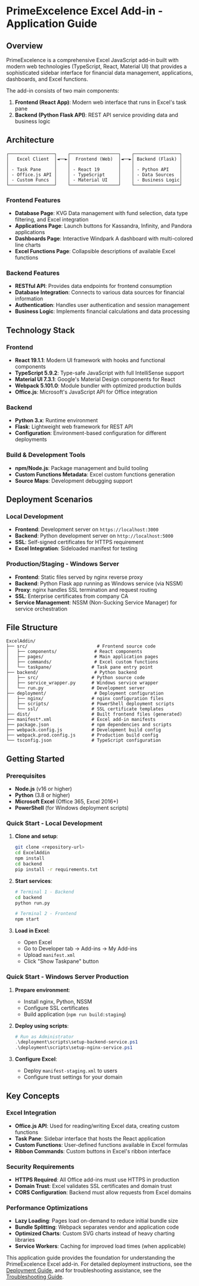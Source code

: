 # PrimeExcelence Excel Add-in - Application Guide

## Overview

PrimeExcelence is a comprehensive Excel JavaScript add-in built with modern web technologies (TypeScript, React, Material UI) that provides a sophisticated sidebar interface for financial data management, applications, dashboards, and Excel functions.

The add-in consists of two main components:
1. **Frontend (React App)**: Modern web interface that runs in Excel's task pane
2. **Backend (Python Flask API)**: REST API service providing data and business logic

## Architecture

```
┌─────────────────┐    ┌──────────────────┐    ┌─────────────────┐
│   Excel Client  │◄──►│  Frontend (Web)  │◄──►│ Backend (Flask) │
│                 │    │                  │    │                 │
│ - Task Pane     │    │ - React 19       │    │ - Python API    │
│ - Office.js API │    │ - TypeScript     │    │ - Data Sources  │
│ - Custom Funcs  │    │ - Material UI    │    │ - Business Logic│
└─────────────────┘    └──────────────────┘    └─────────────────┘
```

### Frontend Features

- **Database Page**: KVG Data management with fund selection, data type filtering, and Excel integration
- **Applications Page**: Launch buttons for Kassandra, Infinity, and Pandora applications  
- **Dashboards Page**: Interactive Windpark A dashboard with multi-colored line charts
- **Excel Functions Page**: Collapsible descriptions of available Excel functions

### Backend Features

- **RESTful API**: Provides data endpoints for frontend consumption
- **Database Integration**: Connects to various data sources for financial information
- **Authentication**: Handles user authentication and session management
- **Business Logic**: Implements financial calculations and data processing

## Technology Stack

### Frontend
- **React 19.1.1**: Modern UI framework with hooks and functional components
- **TypeScript 5.9.2**: Type-safe JavaScript with full IntelliSense support
- **Material UI 7.3.1**: Google's Material Design components for React
- **Webpack 5.101.0**: Module bundler with optimized production builds
- **Office.js**: Microsoft's JavaScript API for Office integration

### Backend
- **Python 3.x**: Runtime environment
- **Flask**: Lightweight web framework for REST API
- **Configuration**: Environment-based configuration for different deployments

### Build & Development Tools
- **npm/Node.js**: Package management and build tooling
- **Custom Functions Metadata**: Excel custom functions generation
- **Source Maps**: Development debugging support

## Deployment Scenarios

### Local Development
- **Frontend**: Development server on `https://localhost:3000`
- **Backend**: Python development server on `http://localhost:5000`
- **SSL**: Self-signed certificates for HTTPS requirement
- **Excel Integration**: Sideloaded manifest for testing

### Production/Staging - Windows Server
- **Frontend**: Static files served by nginx reverse proxy
- **Backend**: Python Flask app running as Windows service (via NSSM)
- **Proxy**: nginx handles SSL termination and request routing
- **SSL**: Enterprise certificates from company CA
- **Service Management**: NSSM (Non-Sucking Service Manager) for service orchestration

## File Structure

```
ExcelAddin/
├── src/                          # Frontend source code
│   ├── components/              # React components
│   ├── pages/                   # Main application pages
│   ├── commands/                # Excel custom functions
│   └── taskpane/               # Task pane entry point
├── backend/                     # Python backend
│   ├── src/                    # Python source code
│   ├── service_wrapper.py      # Windows service wrapper
│   └── run.py                  # Development server
├── deployment/                  # Deployment configuration
│   ├── nginx/                  # nginx configuration files
│   ├── scripts/                # PowerShell deployment scripts
│   └── ssl/                    # SSL certificate templates
├── dist/                       # Built frontend files (generated)
├── manifest*.xml               # Excel add-in manifests
├── package.json                # npm dependencies and scripts
├── webpack.config.js           # Development build config
├── webpack.prod.config.js      # Production build config
└── tsconfig.json               # TypeScript configuration
```

## Getting Started

### Prerequisites
- **Node.js** (v16 or higher)
- **Python** (3.8 or higher)
- **Microsoft Excel** (Office 365, Excel 2016+)
- **PowerShell** (for Windows deployment scripts)

### Quick Start - Local Development

1. **Clone and setup**:
   ```bash
   git clone <repository-url>
   cd ExcelAddin
   npm install
   cd backend
   pip install -r requirements.txt
   ```

2. **Start services**:
   ```bash
   # Terminal 1 - Backend
   cd backend
   python run.py
   
   # Terminal 2 - Frontend  
   npm start
   ```

3. **Load in Excel**:
   - Open Excel
   - Go to Developer tab → Add-ins → My Add-ins
   - Upload `manifest.xml`
   - Click "Show Taskpane" button

### Quick Start - Windows Server Production

1. **Prepare environment**:
   - Install nginx, Python, NSSM
   - Configure SSL certificates
   - Build application (`npm run build:staging`)

2. **Deploy using scripts**:
   ```powershell
   # Run as Administrator
   .\deployment\scripts\setup-backend-service.ps1
   .\deployment\scripts\setup-nginx-service.ps1
   ```

3. **Configure Excel**:
   - Deploy `manifest-staging.xml` to users
   - Configure trust settings for your domain

## Key Concepts

### Excel Integration
- **Office.js API**: Used for reading/writing Excel data, creating custom functions
- **Task Pane**: Sidebar interface that hosts the React application
- **Custom Functions**: User-defined functions available in Excel formulas
- **Ribbon Commands**: Custom buttons in Excel's ribbon interface

### Security Requirements
- **HTTPS Required**: All Office add-ins must use HTTPS in production
- **Domain Trust**: Excel validates SSL certificates and domain trust
- **CORS Configuration**: Backend must allow requests from Excel domains

### Performance Optimizations
- **Lazy Loading**: Pages load on-demand to reduce initial bundle size
- **Bundle Splitting**: Webpack separates vendor and application code
- **Optimized Charts**: Custom SVG charts instead of heavy charting libraries
- **Service Workers**: Caching for improved load times (when applicable)

This application guide provides the foundation for understanding the PrimeExcelence Excel add-in. For detailed deployment instructions, see the [Deployment Guide](DEPLOYMENT_GUIDE.md), and for troubleshooting assistance, see the [Troubleshooting Guide](TROUBLESHOOTING_GUIDE.md).